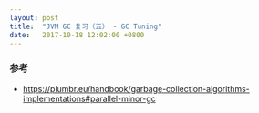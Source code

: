 ```yaml
---
layout: post
title:  "JVM GC 复习（五） - GC Tuning"
date:   2017-10-18 12:02:00 +0800
---
```


### 参考

- https://plumbr.eu/handbook/garbage-collection-algorithms-implementations#parallel-minor-gc
